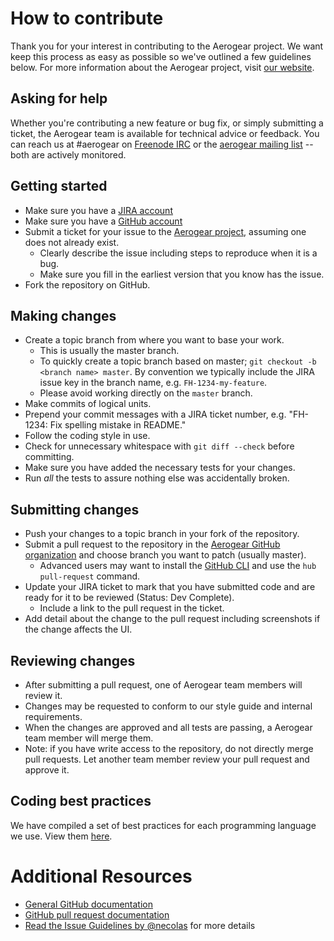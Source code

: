 # How to contribute

Thank you for your interest in contributing to the Aerogear project. We want
keep this process as easy as possible so we've outlined a few guidelines below. 
For more information about the Aerogear project, visit 
[our website](http://aerogear.org/).

## Asking for help

Whether you're contributing a new feature or bug fix, or simply submitting a
ticket, the Aerogear team is available for technical advice or feedback. 
You can reach us at #aerogear on [Freenode IRC](https://freenode.net/) or the 
[aerogear mailing list](https://groups.google.com/forum/#!forum/aerogear)
-- both are actively monitored.

## Getting started

* Make sure you have a [JIRA account](https://issues.jboss.org)
* Make sure you have a [GitHub account](https://github.com/signup/free)
* Submit a ticket for your issue to the 
[Aerogear project](https://issues.jboss.org/projects/FH/), assuming one does 
not already exist.
  * Clearly describe the issue including steps to reproduce when it is a bug.
  * Make sure you fill in the earliest version that you know has the issue.
* Fork the repository on GitHub.

## Making changes

* Create a topic branch from where you want to base your work.
  * This is usually the master branch.
  * To quickly create a topic branch based on master; `git checkout -b
    <branch name> master`. By convention we typically include the JIRA issue 
    key in the branch name, e.g. `FH-1234-my-feature`.
  * Please avoid working directly on the `master` branch.
* Make commits of logical units.
* Prepend your commit messages with a JIRA ticket number, e.g. "FH-1234: Fix
  spelling mistake in README."
* Follow the coding style in use.
* Check for unnecessary whitespace with `git diff --check` before committing.
* Make sure you have added the necessary tests for your changes.
* Run _all_ the tests to assure nothing else was accidentally broken.

## Submitting changes

* Push your changes to a topic branch in your fork of the repository.
* Submit a pull request to the repository in the [Aerogear GitHub organization](https://github.com/aerogear) and choose branch you want to patch 
  (usually master). 
  * Advanced users may want to install the [GitHub CLI](https://hub.github.com/) 
    and use the `hub pull-request` command.
* Update your JIRA ticket to mark that you have submitted code and are ready 
for it to be reviewed (Status: Dev Complete).
  * Include a link to the pull request in the ticket.
* Add detail about the change to the pull request including screenshots 
  if the change affects the UI.

## Reviewing changes

* After submitting a pull request, one of Aerogear team members will review it.
* Changes may be requested to conform to our style guide and internal 
  requirements.
* When the changes are approved and all tests are passing, a Aerogear team
  member will merge them.
* Note: if you have write access to the repository, do not directly merge pull 
  requests. Let another team member review your pull request and approve it.

## Coding best practices

We have compiled a set of best practices for each programming
language we use. View them [here](https://github.com/fheng/best_practice).

# Additional Resources

* [General GitHub documentation](http://help.github.com/)
* [GitHub pull request documentation](https://help.github.com/articles/about-pull-requests/)
* [Read the Issue Guidelines by @necolas](https://github.com/necolas/issue-guidelines/blob/master/CONTRIBUTING.md) for more details
